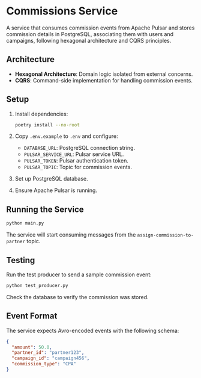 # Commissions Service

A service that consumes commission events from Apache Pulsar and stores commission details in PostgreSQL, associating them with users and campaigns, following hexagonal architecture and CQRS principles.

## Architecture

- **Hexagonal Architecture**: Domain logic isolated from external concerns.
- **CQRS**: Command-side implementation for handling commission events.

## Setup

1. Install dependencies:
   ```bash
   poetry install --no-root
   ```

2. Copy `.env.example` to `.env` and configure:
   - `DATABASE_URL`: PostgreSQL connection string.
   - `PULSAR_SERVICE_URL`: Pulsar service URL.
   - `PULSAR_TOKEN`: Pulsar authentication token.
   - `PULSAR_TOPIC`: Topic for commission events.

3. Set up PostgreSQL database.

4. Ensure Apache Pulsar is running.

## Running the Service

```bash
python main.py
```

The service will start consuming messages from the `assign-commission-to-partner` topic.

## Testing

Run the test producer to send a sample commission event:

```bash
python test_producer.py
```

Check the database to verify the commission was stored.

## Event Format

The service expects Avro-encoded events with the following schema:

```json
{
  "amount": 50.0,
  "partner_id": "partner123",
  "campaign_id": "campaign456",
  "commission_type": "CPA"
}